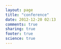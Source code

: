 ```yaml
---
layout: page
title: "conference"
date: 2012-12-20 02:13
comments: true
sharing: true
footer: true
science: true
---
```

